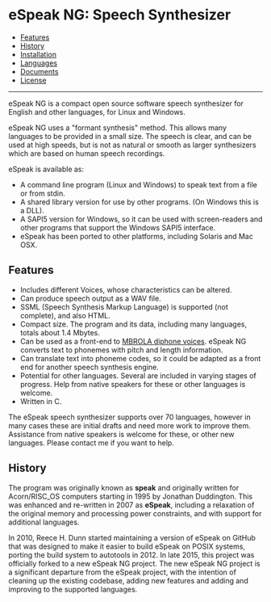 # eSpeak NG: Speech Synthesizer

- [Features](#features)
- [History](#history)
- [Installation](commands.html)
- [Languages](languages.html)
- [Documents](docindex.html)
- [License](../COPYING)

----------

eSpeak NG is a compact open source software speech synthesizer for English and
other languages, for Linux and Windows.

eSpeak NG uses a "formant synthesis" method. This allows many languages to be
provided in a small size. The speech is clear, and can be used at high speeds,
but is not as natural or smooth as larger synthesizers which are based on human
speech recordings.

eSpeak is available as:

*	A command line program (Linux and Windows) to speak text from a file or
	from stdin.
*	A shared library version for use by other programs. (On Windows this is
	a DLL).
*	A SAPI5 version for Windows, so it can be used with screen-readers and
	other programs that support the Windows SAPI5 interface.
*	eSpeak has been ported to other platforms, including Solaris and Mac OSX.

## Features

*	Includes different Voices, whose characteristics can be altered.
*	Can produce speech output as a WAV file.
*	SSML (Speech Synthesis Markup Language) is supported (not complete),
	and also HTML.
*	Compact size.  The program and its data, including many languages,
	totals about 1.4 Mbytes.
*	Can be used as a front-end to [MBROLA diphone voices](mbrola.html).
	eSpeak NG converts text to phonemes with pitch and length information.
*	Can translate text into phoneme codes, so it could be adapted as a
	front end for another speech synthesis engine.
*	Potential for other languages. Several are included in varying stages
	of progress. Help from native speakers for these or other languages is
	welcome.
*	Written in C.

The eSpeak speech synthesizer supports over 70 languages, however in many cases
these are initial drafts and need more work to improve them. Assistance from
native speakers is welcome for these, or other new languages. Please contact me
if you want to help.

## History

The program was originally known as __speak__ and originally written
for Acorn/RISC\_OS computers starting in 1995 by Jonathan Duddington. This was
enhanced and re-written in 2007 as __eSpeak__, including a relaxation of the
original memory and processing power constraints, and with support for additional
languages.

In 2010, Reece H. Dunn started maintaining a version of eSpeak on GitHub that
was designed to make it easier to build eSpeak on POSIX systems, porting the
build system to autotools in 2012. In late 2015, this project was officially
forked to a new eSpeak NG project. The new eSpeak NG project is a significant
departure from the eSpeak project, with the intention of cleaning up the
existing codebase, adding new features and adding and improving to the
supported languages.
